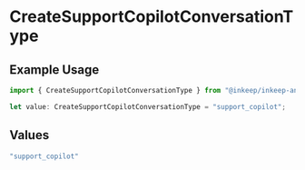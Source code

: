 # CreateSupportCopilotConversationType

## Example Usage

```typescript
import { CreateSupportCopilotConversationType } from "@inkeep/inkeep-analytics/models/components";

let value: CreateSupportCopilotConversationType = "support_copilot";
```

## Values

```typescript
"support_copilot"
```